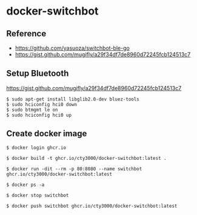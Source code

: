 # docker-switchbot

## Reference

- https://github.com/yasuoza/switchbot-ble-go
- https://gist.github.com/mugifly/a29f34df7de8960d72245fcb124513c7

## Setup Bluetooth

https://gist.github.com/mugifly/a29f34df7de8960d72245fcb124513c7

```
$ sudo apt-get install libglib2.0-dev bluez-tools
$ sudo hciconfig hci0 down
$ sudo btmgmt le on
$ sudo hciconfig hci0 up
```

## Create docker image

    $ docker login ghcr.io

    $ docker build -t ghcr.io/cty3000/docker-switchbot:latest .

    $ docker run -dit --rm -p 80:8080 --name switchbot ghcr.io/cty3000/docker-switchbot:latest

    $ docker ps -a

    $ docker stop switchbot

    $ docker push switchbot ghcr.io/cty3000/docker-switchbot:latest
